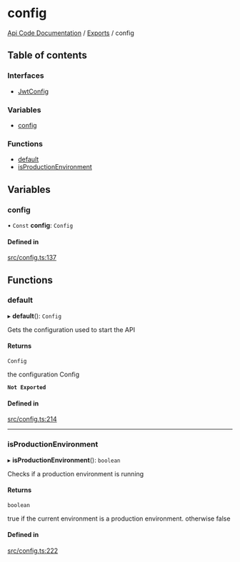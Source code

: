 # config
[Api Code Documentation](../README.md) / [Exports](../modules.md) / config

## Table of contents

### Interfaces

- [JwtConfig](../interfaces/config.JwtConfig.md)

### Variables

- [config](config.md#config)

### Functions

- [default](config.md#default)
- [isProductionEnvironment](config.md#isproductionenvironment)

## Variables

### config

• `Const` **config**: `Config`

#### Defined in

[src/config.ts:137](https://github.com/openkfw/TruBudget/blob/c993c60c/api/src/config.ts#L137)

## Functions

### default

▸ **default**(): `Config`

Gets the configuration used to start the API

#### Returns

`Config`

the configuration Config

**`Not Exported`**

#### Defined in

[src/config.ts:214](https://github.com/openkfw/TruBudget/blob/c993c60c/api/src/config.ts#L214)

___

### isProductionEnvironment

▸ **isProductionEnvironment**(): `boolean`

Checks if a production environment is running

#### Returns

`boolean`

true if the current environment is a production environment. otherwise false

#### Defined in

[src/config.ts:222](https://github.com/openkfw/TruBudget/blob/c993c60c/api/src/config.ts#L222)
